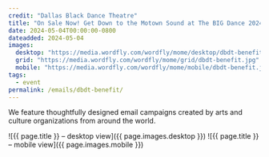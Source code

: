 ```yaml
---
credit: "Dallas Black Dance Theatre"
title: "On Sale Now! Get Down to the Motown Sound at The BIG Dance 2024 🎶"
date: 2024-05-04T00:00:00-0800
dateadded: 2024-05-04
images:
  desktop: "https://media.wordfly.com/wordfly/mome/desktop/dbdt-benefit.jpg"
  grid: "https://media.wordfly.com/wordfly/mome/grid/dbdt-benefit.jpg"
  mobile: "https://media.wordfly.com/wordfly/mome/mobile/dbdt-benefit.jpg"
tags:
  - event
permalink: /emails/dbdt-benefit/
---
```

We feature thoughtfully designed email campaigns created by arts and culture organizations from around the world.

![{{ page.title }} – desktop view]({{ page.images.desktop }})
![{{ page.title }} – mobile view]({{ page.images.mobile }})
